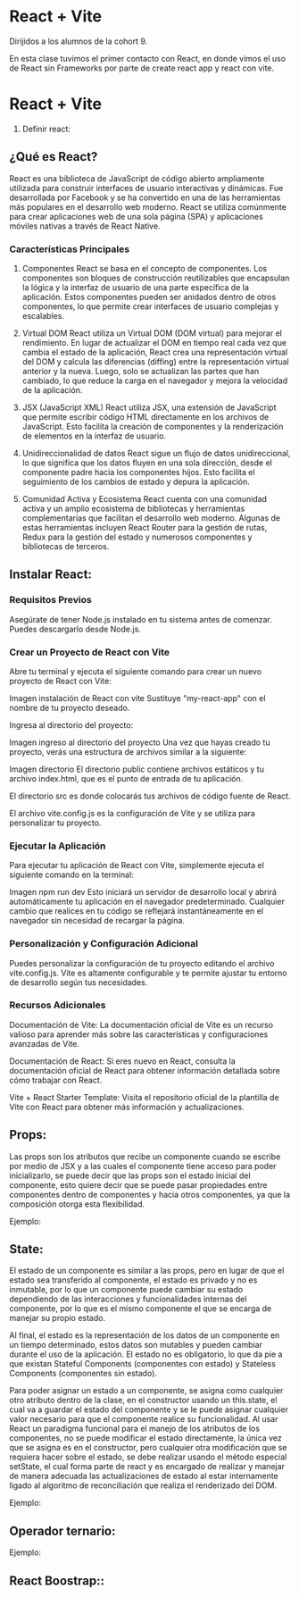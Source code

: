 # React + Vite

Dirijidos a los alumnos de la cohort 9.

En esta clase tuvimos el primer contacto con React, en donde vimos el uso de React sin Frameworks por parte de create react app y react con vite.


# React + Vite

1) Definir react:

## ¿Qué es React?
React es una biblioteca de JavaScript de código abierto ampliamente utilizada para construir interfaces de usuario interactivas y dinámicas. Fue desarrollada por Facebook y se ha convertido en una de las herramientas más populares en el desarrollo web moderno. React se utiliza comúnmente para crear aplicaciones web de una sola página (SPA) y aplicaciones móviles nativas a través de React Native.

### Características Principales
1. Componentes
React se basa en el concepto de componentes. Los componentes son bloques de construcción reutilizables que encapsulan la lógica y la interfaz de usuario de una parte específica de la aplicación. Estos componentes pueden ser anidados dentro de otros componentes, lo que permite crear interfaces de usuario complejas y escalables.

2. Virtual DOM
React utiliza un Virtual DOM (DOM virtual) para mejorar el rendimiento. En lugar de actualizar el DOM en tiempo real cada vez que cambia el estado de la aplicación, React crea una representación virtual del DOM y calcula las diferencias (diffing) entre la representación virtual anterior y la nueva. Luego, solo se actualizan las partes que han cambiado, lo que reduce la carga en el navegador y mejora la velocidad de la aplicación.

3. JSX (JavaScript XML)
React utiliza JSX, una extensión de JavaScript que permite escribir código HTML directamente en los archivos de JavaScript. Esto facilita la creación de componentes y la renderización de elementos en la interfaz de usuario.

4. Unidireccionalidad de datos
React sigue un flujo de datos unidireccional, lo que significa que los datos fluyen en una sola dirección, desde el componente padre hacia los componentes hijos. Esto facilita el seguimiento de los cambios de estado y depura la aplicación.

5. Comunidad Activa y Ecosistema
React cuenta con una comunidad activa y un amplio ecosistema de bibliotecas y herramientas complementarias que facilitan el desarrollo web moderno. Algunas de estas herramientas incluyen React Router para la gestión de rutas, Redux para la gestión del estado y numerosos componentes y bibliotecas de terceros.

## Instalar React:
### Requisitos Previos
Asegúrate de tener Node.js instalado en tu sistema antes de comenzar. Puedes descargarlo desde Node.js.

### Crear un Proyecto de React con Vite
Abre tu terminal y ejecuta el siguiente comando para crear un nuevo proyecto de React con Vite:

Imagen instalación de React con vite
Sustituye "my-react-app" con el nombre de tu proyecto deseado.

Ingresa al directorio del proyecto:

Imagen ingreso al directorio del proyecto
Una vez que hayas creado tu proyecto, verás una estructura de archivos similar a la siguiente:

Imagen directorio
El directorio public contiene archivos estáticos y tu archivo index.html, que es el punto de entrada de tu aplicación.

El directorio src es donde colocarás tus archivos de código fuente de React.

El archivo vite.config.js es la configuración de Vite y se utiliza para personalizar tu proyecto.

### Ejecutar la Aplicación
Para ejecutar tu aplicación de React con Vite, simplemente ejecuta el siguiente comando en la terminal:

Imagen npm run dev
Esto iniciará un servidor de desarrollo local y abrirá automáticamente tu aplicación en el navegador predeterminado. Cualquier cambio que realices en tu código se reflejará instantáneamente en el navegador sin necesidad de recargar la página.

### Personalización y Configuración Adicional
Puedes personalizar la configuración de tu proyecto editando el archivo vite.config.js. Vite es altamente configurable y te permite ajustar tu entorno de desarrollo según tus necesidades.

### Recursos Adicionales
Documentación de Vite: La documentación oficial de Vite es un recurso valioso para aprender más sobre las características y configuraciones avanzadas de Vite.

Documentación de React: Si eres nuevo en React, consulta la documentación oficial de React para obtener información detallada sobre cómo trabajar con React.

Vite + React Starter Template: Visita el repositorio oficial de la plantilla de Vite con React para obtener más información y actualizaciones.

## Props:

Las props son los atributos que recibe un componente cuando se escribe por medio de JSX y a las cuales el componente tiene acceso para poder inicializarlo, se puede decir que las props son el estado inicial del componente, esto quiere decir que se puede pasar propiedades entre componentes dentro de componentes y hacia otros componentes, ya que la composición otorga esta flexibilidad.

  Ejemplo:

## State:

El estado de un componente es similar a las props, pero en lugar de que el estado sea transferido al componente, el estado es privado y no es inmutable, por lo que un componente puede cambiar su estado dependiendo de las interacciones y funcionalidades internas del componente, por lo que es el mismo componente el que se encarga de manejar su propio estado.

Al final, el estado es la representación de los datos de un componente en un tiempo determinado, estos datos son mutables y pueden cambiar durante el uso de la aplicación. El estado no es obligatorio, lo que da pie a que existan Stateful Components (componentes con estado) y Stateless Components (componentes sin estado).

Para poder asignar un estado a un componente, se asigna como cualquier otro atributo dentro de la clase, en el constructor usando un this.state, el cual va a guardar el estado del componente y se le puede asignar cualquier valor necesario para que el componente realice su funcionalidad. Al usar React un paradigma funcional para el manejo de los atributos de los componentes, no se puede modificar el estado directamente, la única vez que se asigna es en el constructor, pero cualquier otra modificación que se requiera hacer sobre el estado, se debe realizar usando el método especial setState, el cual forma parte de react y es encargado de realizar y manejar de manera adecuada las actualizaciones de estado al estar internamente ligado al algoritmo de reconciliación que realiza el renderizado del DOM.

  Ejemplo:

## Operador ternario:

   Ejemplo:

## React Boostrap::


